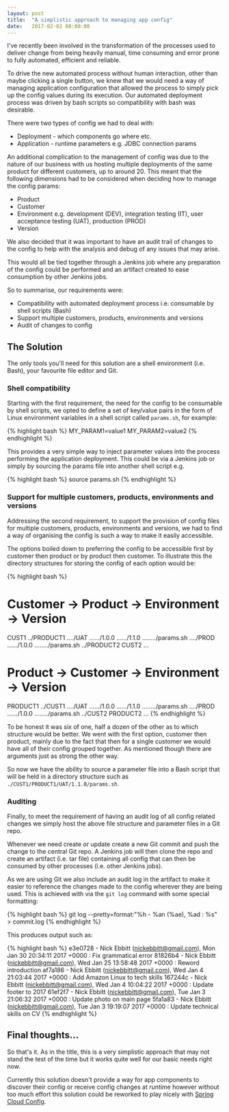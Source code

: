 ```yaml
---
layout: post
title:  "A simplistic approach to managing app config"
date:   2017-02-02 00:00:00
---
```

I've recently been involved in the transformation of the processes used to deliver change from being heavily manual, time consuming and error prone to fully automated, efficient and reliable.

To drive the new automated process without human interaction, other than maybe clicking a single button, we knew that we would need a way of managing application configuration that allowed the process to simply pick up the config values during its execution. Our automated deployment process was driven by bash scripts so compatibility with bash was desirable.

There were two types of config we had to deal with:

* Deployment - which components go where etc.
* Application - runtime parameters e.g. JDBC connection params

An additional complication to the management of config was due to the nature of our business with us hosting multiple deployments of the same product for different customers, up to around 20. This meant that the following dimensions had to be considered when deciding how to manage the config params:

* Product
* Customer
* Environment e.g. development (DEV), integration testing (IT), user acceptance testing (UAT), production (PROD)
* Version

We also decided that it was important to have an audit trail of changes to the config to help with the analysis and debug of any issues that may arise.

This would all be tied together through a Jenkins job where any preparation of the config could be performed and an artifact created to ease consumption by other Jenkins jobs.

So to summarise, our requirements were:

* Compatibility with automated deployment process i.e. consumable by shell scripts (Bash)
* Support multiple customers, products, environments and versions
* Audit of changes to config

## The Solution

The only tools you'll need for this solution are a shell environment (i.e. Bash), your favourite file editor and Git.

### Shell compatibility

Starting with the first requirement, the need for the config to be consumable by shell scripts, we opted to define a set of key/value pairs in the form of Linux environment variables in a shell script called `params.sh`, for example:

{% highlight bash %}
MY_PARAM1=value1
MY_PARAM2=value2
{% endhighlight %}

This provides a very simple way to inject parameter values into the process performing the application deployment. This could be via a Jenkins job or simply by sourcing the params file into another shell script e.g.

{% highlight bash %}
source params.sh
{% endhighlight %}

### Support for multiple customers, products, environments and versions

Addressing the second requirement, to support the provision of config files for multiple customers, products, environments and versions, we had to find a way of organising the config is such a way to make it easily accessible.

The options boiled down to preferring the config to be accessible first by customer then product or by product then customer. To illustrate this the directory structures for storing the config of each option would be:

{% highlight bash %}
# Customer -> Product -> Environment -> Version
CUST1
../PRODUCT1
..../UAT
....../1.0.0
....../1.1.0
......../params.sh
..../PROD
....../1.0.0
......../params.sh
../PRODUCT2
CUST2
...

# Product -> Customer -> Environment -> Version
PRODUCT1
../CUST1
..../UAT
....../1.0.0
....../1.1.0
......../params.sh
..../PROD
....../1.0.0
......../params.sh
../CUST2
PRODUCT2
...
{% endhighlight %}

To be honest it was six of one, half a dozen of the other as to which structure would be better. We went with the first option, customer then product, mainly due to the fact that then for a single customer we would have all of their config grouped together. As mentioned though there are arguments just as strong the other way.

So now we have the ability to source a parameter file into a Bash script that will be held in a directory structure such as `./CUST1/PRODUCT1/UAT/1.1.0/params.sh`.

### Auditing

Finally, to meet the requirement of having an audit log of all config related changes we simply host the above file structure and parameter files in a Git repo.

Whenever we need create or update create a new Git commit and push the change to the central Git repo. A Jenkins job will then clone the repo and create an artifact (i.e. tar file) containing all config that can then be consumed by other processes (i.e. other Jenkins jobs).

As we are using Git we also include an audit log in the artifact to make it easier to reference the changes made to the config wherever they are being used. This is achieved with via the `git log` command with some special formatting:

{% highlight bash %}
git log --pretty=format:"%h - %an (%ae), %ad : %s" > commit.log
{% endhighlight %}

This produces output such as:

{% highlight bash %}
e3e0728 - Nick Ebbitt (nickebbitt@gmail.com), Mon Jan 30 20:34:11 2017 +0000 : Fix grammatical error
81826b4 - Nick Ebbitt (nickebbitt@gmail.com), Wed Jan 25 13:58:48 2017 +0000 : Reword introduction
af7a186 - Nick Ebbitt (nickebbitt@gmail.com), Wed Jan 4 21:03:44 2017 +0000 : Add Amazon Linux to tech skills
167244c - Nick Ebbitt (nickebbitt@gmail.com), Wed Jan 4 10:04:22 2017 +0000 : Update footer to 2017
61ef2f7 - Nick Ebbitt (nickebbitt@gmail.com), Tue Jan 3 21:06:32 2017 +0000 : Update photo on main page
5fa1a83 - Nick Ebbitt (nickebbitt@gmail.com), Tue Jan 3 19:19:07 2017 +0000 : Update technical skills on CV
{% endhighlight %}

## Final thoughts...

So that's it. As in the title, this is a very simplistic approach that may not stand the test of the time but it works quite well for our basic needs right now.

Currently this solution doesn't provide a way for app components to discover their config or receive config changes at runtime however without too much effort this solution could be reworked to play nicely with [Spring Cloud Config](https://cloud.spring.io/spring-cloud-config/).
